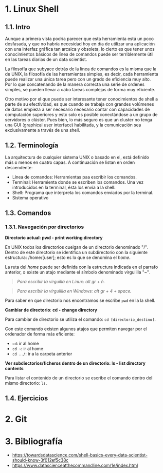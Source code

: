 # 1. Linux Shell

## 1.1. Intro

Aunque a primera vista podría parecer que esta herramienta está un poco desfasada, y que no habría necesidad hoy en día de utilizar una aplicación con una interfaz gráfica tan arcaica y obsoleta, lo cierto es que tener unos conocimientos básicos de línea de comandos puede ser terriblemente útil en las tareas diarias de un data scientist.

La filosofía que subyace detrás de la línea de comandos es la misma que la de UNIX, la filosofía de las herramientas simples, es decir, cada herramienta puede realizar una única tarea pero con un grado de eficiencia muy alto. Por lo que concatenando de la manera correcta una serie de ordenes simples, se pueden llevar a cabo tareas complejas de forma muy eficiente.

Otro motivo por el que puede ser interesante tener conocimientos de shell a parte de su efectividad, es que cuando se trabaja con grandes volúmenes de datos empieza a ser necesario necesario contar con capacidades de computación superiores y esto solo es posible conectándose a un grupo de servidores o clúster. Pues bien, lo más seguro es que un cluster no tenga una GUI (graphical user interface) habilitada, y la comunicación sea exclusivamente a través de una shell.

## 1.2. Terminología

La arquitectura de cualquier sistema UNIX o basado en el, está definido más o menos en cuatro capas. A continuación se listan en orden descendente:

- Línea de comandos: Herramientas paa escribir los comandos.
- Terminal: Herramienta donde se escriben los comandos. Una vez introducidos en la terminal, ésta los envía a la shell.
- Shell: Programa que interpreta los comandos enviados por la terminal.
- Sistema operativo

## 1.3. Comandos

### 1.3.1. Navegación por directorios

**Directorio actual: pwd - print working directory**

En UNIX todos los directorios cuelgan de un directorio denominado "/". Dentro de este directorio se identifica un subdirectorio con la siguiente estructura: /home/[user]; esto es lo que se denomina el *home*.

La ruta del *home* puede ser definida con la estructura indicada en el parrafo anterior, o existe un atajo mediante el símbolo denominado virgulilla "~".

> *Para escribir la virguilla en Linux: alt gr + ñ.*

> *Para escribir la virgulilla en Windows: alt gr + 4 + space.*

Para saber en que directorio nos encontramos se escribe `pwd` en la la shell.

**Cambiar de directorio: cd - change directory**

Para cambiar de directorio se utiliza el comando: `cd [directorio_destino]`.

Con este comando existen algunos atajos que permiten navegar por el ordenador de forma más eficiente:

- `cd`: ir al home
- `cd ~`: ir al home
- `cd ../`: ir a la carpeta anterior

**Ver subdiectorios/ficheros dentro de un directorio: ls - list directory contents**

Para listar el contenido de un directorio se escribe el comando dentro del mismo directorio: `ls`.

## 1.4. Ejercicios

# 2. Git

# 3. Bibliografía

- https://towardsdatascience.com/shell-basics-every-data-scientist-should-know-3f012ef5c38c
- https://www.datascienceatthecommandline.com/1e/index.html